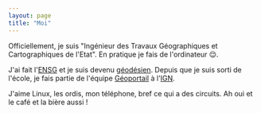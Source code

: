 ```yaml
---
layout: page
title: "Moi"
---
```


Officiellement, je suis "Ingénieur des Travaux Géographiques et Cartographiques de l'Etat".
En pratique je fais de l'ordinateur 😌.

J'ai fait l'[ENSG](http://www.ensg.eu) et je suis devenu [géodésien](http://fr.wikipedia.org/wiki/G%C3%A9od%C3%A9sie).
Depuis que je suis sorti de l'école, je fais partie de l'équipe [Géoportail](http://www.geoportail.gouv.fr) à l'[IGN](http://www.ign.fr).

J'aime Linux, les ordis, mon téléphone, bref ce qui a des circuits. Ah oui et le café et la bière aussi !


